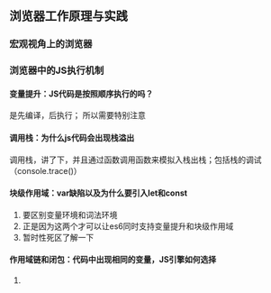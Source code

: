 ## 浏览器工作原理与实践

### 宏观视角上的浏览器

### 浏览器中的JS执行机制

#### 变量提升：JS代码是按照顺序执行的吗？
是先编译，后执行；
所以需要特别注意

#### 调用栈：为什么js代码会出现栈溢出
调用栈，讲了下，并且通过函数调用函数来模拟入栈出栈；包括栈的调试（console.trace()）

#### 块级作用域：var缺陷以及为什么要引入let和const
1. 要区别变量环境和词法环境  
2. 正是因为这两个才可以让es6同时支持变量提升和块级作用域   
3. 暂时性死区了解一下

#### 作用域链和闭包：代码中出现相同的变量，JS引擎如何选择
1. 